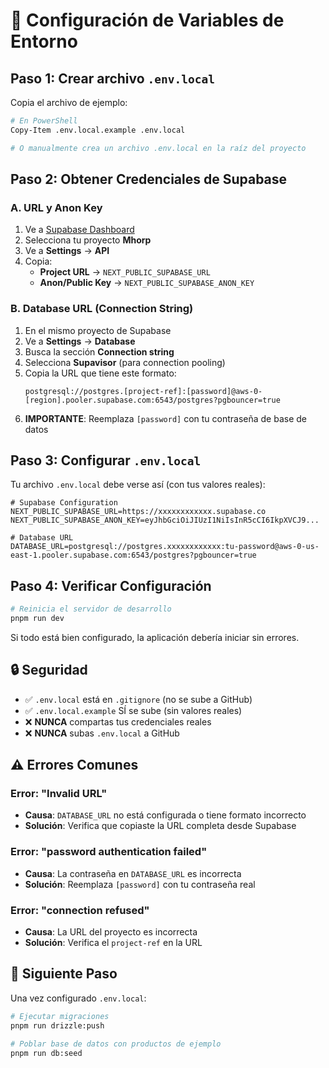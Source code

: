 # 🔧 Configuración de Variables de Entorno

## Paso 1: Crear archivo `.env.local`

Copia el archivo de ejemplo:

```bash
# En PowerShell
Copy-Item .env.local.example .env.local

# O manualmente crea un archivo .env.local en la raíz del proyecto
```

## Paso 2: Obtener Credenciales de Supabase

### A. URL y Anon Key

1. Ve a [Supabase Dashboard](https://supabase.com/dashboard)
2. Selecciona tu proyecto **Mhorp**
3. Ve a **Settings** → **API**
4. Copia:
   - **Project URL** → `NEXT_PUBLIC_SUPABASE_URL`
   - **Anon/Public Key** → `NEXT_PUBLIC_SUPABASE_ANON_KEY`

### B. Database URL (Connection String)

1. En el mismo proyecto de Supabase
2. Ve a **Settings** → **Database**
3. Busca la sección **Connection string**
4. Selecciona **Supavisor** (para connection pooling)
5. Copia la URL que tiene este formato:
   ```
   postgresql://postgres.[project-ref]:[password]@aws-0-[region].pooler.supabase.com:6543/postgres?pgbouncer=true
   ```
6. **IMPORTANTE**: Reemplaza `[password]` con tu contraseña de base de datos

## Paso 3: Configurar `.env.local`

Tu archivo `.env.local` debe verse así (con tus valores reales):

```env
# Supabase Configuration
NEXT_PUBLIC_SUPABASE_URL=https://xxxxxxxxxxxx.supabase.co
NEXT_PUBLIC_SUPABASE_ANON_KEY=eyJhbGciOiJIUzI1NiIsInR5cCI6IkpXVCJ9...

# Database URL
DATABASE_URL=postgresql://postgres.xxxxxxxxxxxx:tu-password@aws-0-us-east-1.pooler.supabase.com:6543/postgres?pgbouncer=true
```

## Paso 4: Verificar Configuración

```bash
# Reinicia el servidor de desarrollo
pnpm run dev
```

Si todo está bien configurado, la aplicación debería iniciar sin errores.

## 🔒 Seguridad

- ✅ `.env.local` está en `.gitignore` (no se sube a GitHub)
- ✅ `.env.local.example` SÍ se sube (sin valores reales)
- ❌ **NUNCA** compartas tus credenciales reales
- ❌ **NUNCA** subas `.env.local` a GitHub

## ⚠️ Errores Comunes

### Error: "Invalid URL"
- **Causa**: `DATABASE_URL` no está configurada o tiene formato incorrecto
- **Solución**: Verifica que copiaste la URL completa desde Supabase

### Error: "password authentication failed"
- **Causa**: La contraseña en `DATABASE_URL` es incorrecta
- **Solución**: Reemplaza `[password]` con tu contraseña real

### Error: "connection refused"
- **Causa**: La URL del proyecto es incorrecta
- **Solución**: Verifica el `project-ref` en la URL

## 🚀 Siguiente Paso

Una vez configurado `.env.local`:

```bash
# Ejecutar migraciones
pnpm run drizzle:push

# Poblar base de datos con productos de ejemplo
pnpm run db:seed
```
